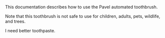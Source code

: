 This documentation describes how to use the Pavel automated
toothbrush.

Note that this toothbrush is not safe to use for children,
adults, pets, wildlife, and trees.

I need better toothpaste.
